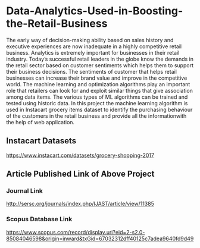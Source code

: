 # Data-Analytics-Used-in-Boosting-the-Retail-Business

The early way of decision-making ability based on sales history and executive experiences are now inadequate in a highly competitive retail business. Analytics is extremely important for businesses in their retail industry. Today’s successful retail leaders in the globe know the demands in the retail sector based on customer sentiments which helps them to support their business decisions. The sentiments of customer that helps retail businesses can increase their brand value and improve in the competitive world. The machine learning and optimization algorithms play an important role that retailers can look for and exploit similar things that give association among data items. The various types of ML algorithms can be trained and tested using historic data. In this project the machine learning algorithm is used in Instacart grocery items dataset to identify the purchasing behaviour of the customers in the retail business and provide all the informationwith the help of web application.

## Instacart Datasets

https://www.instacart.com/datasets/grocery-shopping-2017

## Article Published Link of Above Project

### Journal Link

http://sersc.org/journals/index.php/IJAST/article/view/11385

### Scopus Database Link

https://www.scopus.com/record/display.uri?eid=2-s2.0-85084046598&origin=inward&txGid=67032312dff40125c7adea9640fd9d49

